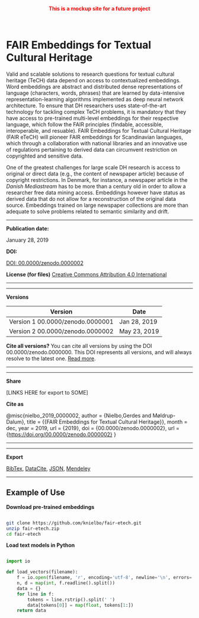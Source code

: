 
<p align="center">
  <b><font color="red">This is a mockup site for a future project</font></b><br>
  <br><br>
</p>

# FAIR Embeddings for Textual Cultural Heritage #

Valid and scalable solutions to research questions for textual cultural heritage (TeCH) data depend on access to contextualized embeddings. Word embeddings are abstract and distributed dense representations of language (characters, words, phrases) that are learned by data-intensive representation-learning algorithms implemented as deep neural network architecture. To ensure that DH researchers uses state-of-the-art technology for tackling complex TeCH problems, it is mandatory that they have access to pre-trained multi-level embeddings for their respective language, which follow the FAIR principles (findable, accessible, interoperable, and resuable). FAIR Embeddings for Textual Cultural Heritage (FAIR eTeCH) will pioneer FAIR embeddings for Scandinavian languages, which through a collaboration with national libraries and an innovative use of regulations pertaining to derived data can circumvent restriction on copyrighted and sensitive data.

One of the greatest challenges for large scale DH research is access to original or direct data (e.g., the content of newspaper article) because of copyright restrictions. In Denmark, for instance, a newspaper article in the *Danish Mediastream* has to be more than a century old in order to allow a researcher free data mining access. Embeddings however have status as derived data that do not allow for a reconstruction of the original data source. Embeddings trained on large newspaper collections are more than adequate to solve problems related to semantic similarity and drift.

---
**Publication date:**

January 28, 2019

**DOI:**

[DOI: 00.0000/zenodo.0000002](https://doi.org/00.0000/zenodo.0000002)

**License (for files)**
[Creative Commons Attribution 4.0 International](http://creativecommons.org/licenses/by/4.0/legalcode)

---

---
**Versions**

|Version|Date|
|---|---|
|Version 1 00.0000/zenodo.0000001|Jan 28, 2019|
|Version 2 00.0000/zenodo.0000002|May 23, 2019|

**Cite all versions?**
You can cite all versions by using the DOI 00.0000/zenodo.0000000. This DOI represents all versions, and will always resolve to the latest one. [Read more](http://help.zenodo.org/#versioning).

---

---
**Share**

[LINKS HERE for export to SOME]

**Cite as**


@misc{nielbo_2019_0000002,
  author    = {Nielbo,Gerdes and Møldrup-Dalum},
  title     = {{FAIR Embeddings for Textual Cultural Heritage}},
  month     = dec,
  year      = 2019,
  url       = {2019},
  doi       = {00.0000/zenodo.0000002},
  url       = {https://doi.org/00.0000/zenodo.0000002}
}

---


---
**Export**

[BibTex](https://zenodo.org/record/0000002/export/hx),
[DataCite](https://zenodo.org/record/0000002/dcite4),
[JSON](https://zenodo.org/record/0000002/export/json),
[Mendeley](https://www.mendeley.com/import/?url=https://zenodo.org/record/0000002)

---

## Example of Use ##

**Download pre-trained embeddings**

```bash

git clone https://github.com/knielbo/fair-etech.git
unzip fair-etech.zip
cd fair-etech

```


**Load text models in Python**

```py

import io

def load_vectors(filename):
    f = io.open(filename, 'r', encoding='utf-8', newline='\n', errors='ignore')
    n, d = map(int, f.readline().split())
    data = {}
    for line in f:
        tokens = line.rstrip().split(' ')
        data[tokens[0]] = map(float, tokens[1:])
    return data
```
